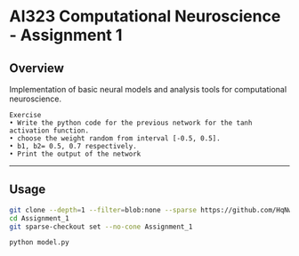# AI323 Computational Neuroscience - Assignment 1

## Overview
Implementation of basic neural models and analysis tools for computational neuroscience.

```
Exercise
• Write the python code for the previous network for the tanh
activation function.
• choose the weight random from interval [-0.5, 0.5].
• b1, b2= 0.5, 0.7 respectively.
• Print the output of the network
```

---

## Usage
```bash
git clone --depth=1 --filter=blob:none --sparse https://github.com/HqNw/Computational_Neuroscience.git -o Assignment_1
cd Assignment_1
git sparse-checkout set --no-cone Assignment_1
```

```bash
python model.py
```
